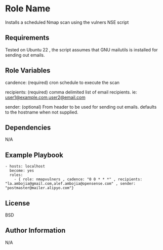 Role Name
=========

Installs a scheduled Nmap scan using the vulners NSE script

Requirements
------------

Tested on Ubuntu 22 , the script assumes that GNU mailutils is installed for sending out emails.

Role Variables
--------------

candence:       (required) cron schedule to execute the scan

recipients:     (required) comma delimited list of email recipients. ie: user1@example.com,user2@email.com

sender:         (optional) From header to be used for sending out emails. defaults to the hostname when not supplied.


Dependencies
------------

N/A

Example Playbook
----------------

    - hosts: localhost
      become: yes
      roles:
        - { role: nmapvulners , cadence: "0 0 * * *" , recipients: "la.ambojia@gmail.com,alef.ambojia@opensense.com" , sender: "postmaster@mailer.alipyo.com"}

License
-------

BSD

Author Information
------------------

N/A
